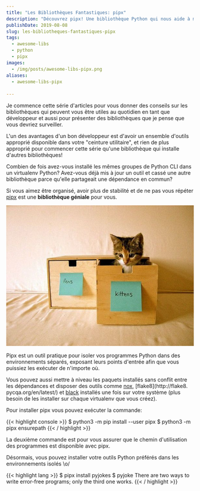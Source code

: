```yaml
---
title: "Les Bibliothèques Fantastiques: pipx"
description: "Découvrez pipx! Une bibliothèque Python qui nous aide à maintenir des outils organisés, actualisés et sécurises"
publishDate: 2019-08-08
slug: les-bibliotheques-fantastiques-pipx
tags:
  - awesome-libs
  - python
  - pipx
images:
  - /img/posts/awesome-libs-pipx.png
aliases:
  - awesome-libs-pipx

---
```


Je commence cette série d'articles pour vous donner des conseils sur les bibliothèques qui peuvent vous être utiles au quotidien en tant que développeur et aussi pour présenter des bibliothèques que je pense que vous devriez surveiller.

L'un des avantages d'un bon développeur est d'avoir un ensemble d'outils approprié disponible dans votre "ceinture utilitaire", et rien de plus approprié pour commencer cette série qu'une bibliothèque qui installe d'autres bibliothèques!

Combien de fois avez-vous installé les mêmes groupes de Python CLI dans un virtualenv Python? Avez-vous déjà mis à jour un outil et cassé une autre bibliothèque parce qu'elle partageait une dépendance en commun?

Si vous aimez être organisé, avoir plus de stabilité et de ne pas vous répéter [pipx](https://pipxproject.github.io/pipx/) est une **bibliothèque géniale** pour vous.

![organized kittens image](assets/organized-kittens.jpg)

Pipx est un outil pratique pour isoler vos programmes Python dans des environnements séparés, exposant leurs points d'entrée afin que vous puissiez les exécuter de n'importe où.

Vous pouvez aussi mettre à niveau les paquets installés sans conflit entre les dépendances et disposer des outils comme [nox](https://nox.thea.codes/en/stable/), [flake8](http://flake8. pycqa.org/en/latest/) et [black](https://black.readthedocs.io/en/stable/) installés une fois sur votre système (plus besoin de les installer sur chaque virtualenv que vous créez).

Pour installer pipx vous pouvez exécuter la commande:

{{< highlight console >}}
$ python3 -m pip install --user pipx
$ python3 -m pipx ensurepath
{{< / highlight >}}

La deuxième commande est pour vous assurer que le chemin d'utilisation des programmes est disponible avec pipx.

Désormais, vous pouvez installer votre outils Python préférés dans les environnements isolés \\o/

{{< highlight lang >}}
$ pipx install pyjokes
$ pyjoke
There are two ways to write error-free programs; only the third one works.
{{< / highlight >}}
